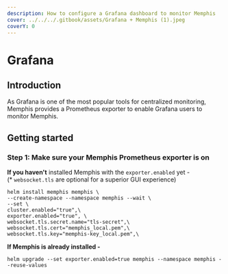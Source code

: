 ```yaml
---
description: How to configure a Grafana dashboard to monitor Memphis
cover: ../../../.gitbook/assets/Grafana + Memphis (1).jpeg
coverY: 0
---
```


# Grafana

## Introduction

As Grafana is one of the most popular tools for centralized monitoring, Memphis provides a Prometheus exporter to enable Grafana users to monitor Memphis.

## Getting started

### Step 1: Make sure your Memphis Prometheus exporter is on

**If you haven't** installed Memphis with the `exporter.enabled` yet -\
(\* `websocket.tls` are optional for a superior GUI experience)

```
helm install memphis memphis \
--create-namespace --namespace memphis --wait \
--set \
cluster.enabled="true",\
exporter.enabled="true", \
websocket.tls.secret.name="tls-secret",\
websocket.tls.cert="memphis_local.pem",\
websocket.tls.key="memphis-key_local.pem",\
```

**If Memphis is already installed -**

```
helm upgrade --set exporter.enabled=true memphis --namespace memphis --reuse-values
```

